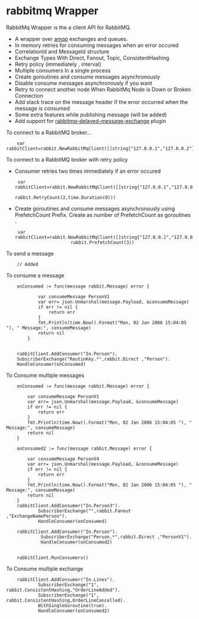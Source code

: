# rabbitmq Wrapper
RabbitMq Wrapper is the a client API for RabbitMQ. 

* A  wrapper over [amqp](https://github.com/streadway/amqp) exchanges and queues.
* In memory retries for consuming messages when an error occured
* CorrelationId and MessageId structure
* Exchange Types With Direct, Fanout, Topic, ConsistentHashing 
* Retry policy (immediately , interval)
* Multiple consumers In a single process
* Create goroutines and consume messages asynchronously 
* Disable consume messages asynchronously if you want
* Retry to connect another node  When RabbitMq Node is Down or Broken Connection
* Add stack trace on the message header if the error occurred when the message is consumed
* Some extra features while publishing message  (will be added) 
* Add support for [rabbitmq-delayed-message-exchange](https://github.com/rabbitmq/rabbitmq-delayed-message-exchange) plugin

To connect to a RabbitMQ broker...

    	var rabbitClient=rabbit.NewRabbitMqClient([]string{"127.0.0.1","127.0.0.2"},"guest","guest","/virtualhost")

To connect to a RabbitMQ broker with retry policy 
 * Consumer retries two times immediately if an error occured

      	var rabbitClient=rabbit.NewRabbitMqClient([]string{"127.0.0.1","127.0.0.2"},"guest","guest","/virtualhost",
                                                  rabbit.RetryCount(2,time.Duration(0)))
  
 * Create goroutines and consume messages asynchronously using PrefetchCount Prefix. 
 Create as number of  PrefetchCount as goroutines .
 
       	var rabbitClient=rabbit.NewRabbitMqClient([]string{"127.0.0.1","127.0.0.2"},"guest","guest","/virtualhost",
                       		rabbit.PrefetchCount(3))
                                                    
 To send a message 
        
        // Added
        
 To consume a message
 
        onConsumed := func(message rabbit.Message) error {
        
        		var consumeMessage PersonV1
        		var err= json.Unmarshal(message.Payload, &consumeMessage)
        		if err != nil {
        			return err
        		}
        		fmt.Println(time.Now().Format("Mon, 02 Jan 2006 15:04:05 "), " Message:", consumeMessage)
        		return nil
        	}
        
  
        rabbitClient.AddConsumer("In.Person").
        SubscriberExchange("RoutinKey.*",rabbit.Direct ,"Person").
        HandleConsumer(onConsumed)
    
 To Consume multiple messages

    	onConsumed := func(message rabbit.Message) error {
    
    		var consumeMessage PersonV1
    		var err= json.Unmarshal(message.Payload, &consumeMessage)
    		if err != nil {
    			return err
    		}
    		fmt.Println(time.Now().Format("Mon, 02 Jan 2006 15:04:05 "), " Message:", consumeMessage)
    		return nil
    	}
    
    	onConsumed2 := func(message rabbit.Message) error {
    
    		var consumeMessage PersonV4
    		var err= json.Unmarshal(message.Payload, &consumeMessage)
    		if err != nil {
    			return err
    		}
    		fmt.Println(time.Now().Format("Mon, 02 Jan 2006 15:04:05 "), " Message:", consumeMessage)
    		return nil
    	}
    	rabbitClient.AddConsumer("In.Person3").
                SubscriberExchange("",rabbit.Fanout ,"ExchangeNamePerson").
                HandleConsumer(onConsumed)
                
        rabbitClient.AddConsumer("In.Person").
                 SubscriberExchange("Person.*",rabbit.Direct ,"PersonV1").
                 HandleConsumer(onConsumed2)
                 
    
    	rabbitClient.RunConsumers()

 To Consume multiple exchange
        
        rabbitClient.AddConsumer("In.Lines").
        		SubscriberExchange("1", rabbit.ConsistentHashing,"OrderLineAdded").
        		SubscriberExchange("1", rabbit.ConsistentHashing,OrderLineCancelled).
        		WithSingleGoroutine(true).
        		HandleConsumer(onConsumed2)


